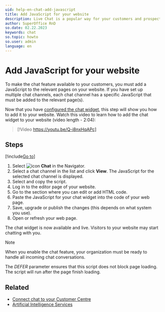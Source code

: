 ```yaml
---
uid: help-en-chat-add-javascript
title: Add JavaScript for your website
description: Live Chat is a popular way for your customers and prospects to get in touch with you when they visit your website. This how-to guide will show you how to add a chat widget to your website.
author: SuperOffice RnD
so.date: 02.22.2023
keywords: chat
so.topic: howto
so.user: admin
language: en
---
```


# Add JavaScript for your website

To make the chat feature available to your customers, you must add a JavaScript to the relevant pages on your website. If you have set up multiple chat channels, each chat channel has a specific JavaScript that must be added to the relevant page(s).

Now that you have [configured the chat widget][1], this step will show you how to add it to your website. Watch this video to learn how to add the chat widget to your website (video length - 2:04):

<!-- markdownlint-disable-next-line MD034 DOCSMD007 -->
> [!Video https://youtu.be/Q-i8nxHqAPc]

## Steps

[!include[Go to](../../../learn/includes/goto-sm.md)]

1. Select ![icon][img2] **Chat** in the Navigator.
1. Select a chat channel in the list and click **View**. The JavaScript for the selected chat channel is displayed.
1. Select and copy the script.
1. Log in to the editor page of your website.
1. Go to the section where you can edit or add HTML code.
1. Paste the JavaScript for your chat widget into the code of your web page.
1. Save, upgrade or publish the changes (this depends on what system you use).
1. Open or refresh your web page.

The chat widget is now available and live. Visitors to your website may start chatting with you.

> [!NOTE]
> When you enable the chat feature, your organization must be ready to handle all incoming chat conversations.
>
> The *DEFER* parameter ensures that this script does not block page loading. The script will run after the page finish loading.

## Related

* [Connect chat to your Customer Centre][3]
* [Artificial Intelligence Services][2]

<!-- Referenced links -->
[1]: channel-create.md
[2]: ../../../ai/learn/index.md
[3]: ../../../customer-center/learn/enable-chat.md

<!-- Referenced images -->
[img2]: ../../../../../common/icons/nav-admin-chat-active.png
